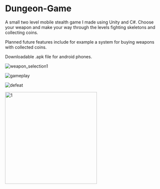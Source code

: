# Dungeon-Game


A small two level mobile stealth game I made using Unity and C#. Choose your weapon and make your way through the levels fighting skeletons and collecting coins.

Planned future features include for example a system for buying weapons with collected coins.

Downloadable .apk file for android phones.

![weapon_selection1](https://user-images.githubusercontent.com/26521643/180259393-4620df59-c609-44f4-bb64-f30e94c50db5.png)

![gameplay](https://user-images.githubusercontent.com/26521643/180762432-a83b42b0-2c0b-4bcb-a175-e797a6abac2c.PNG)

![defeat](https://user-images.githubusercontent.com/26521643/180759952-5957f4d7-d8d1-414e-977f-5454e498ab6b.PNG)

<img width="300" alt="1" src="https://user-images.githubusercontent.com/26521643/180759952-5957f4d7-d8d1-414e-977f-5454e498ab6b.PNG">
